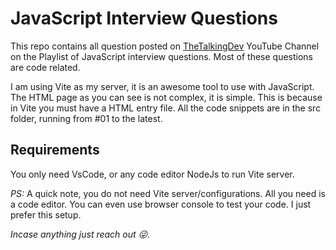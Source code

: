 # JavaScript Interview Questions

This repo contains all question posted on [TheTalkingDev](https://www.youtube.com/@thetalkingdev) YouTube Channel on the Playlist of JavaScript interview questions. Most of these questions are code related.

I am using Vite as my server, it is an awesome tool to use with JavaScript. The HTML page as you can see is not complex, it is simple. This is because in Vite you must have a HTML entry file. All the code snippets are in the src folder, running from #01 to the latest.

## Requirements

You only need VsCode, or any code editor NodeJs to run Vite server.

_PS:_ A quick note, you do not need Vite server/configurations. All you need is a code editor. You can even use browser console to test your code. I just prefer this setup.

_Incase anything just reach out 😜._
